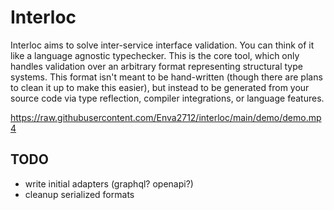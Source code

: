# Interloc

Interloc aims to solve inter-service interface validation. You can think of it like a language agnostic typechecker. This is the core tool, which only handles validation over an arbitrary format representing structural type systems. This format isn't meant to be hand-written (though there are plans to clean it up to make this easier), but instead to be generated from your source code via type reflection, compiler integrations, or language features.

https://raw.githubusercontent.com/Enva2712/interloc/main/demo/demo.mp4

## TODO

* write initial adapters (graphql? openapi?)
* cleanup serialized formats
